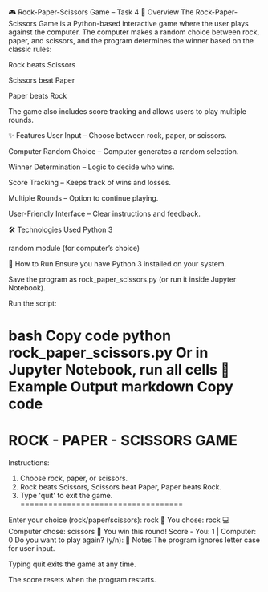 🎮 Rock-Paper-Scissors Game – Task 4
📌 Overview
The Rock-Paper-Scissors Game is a Python-based interactive game where the user plays against the computer.
The computer makes a random choice between rock, paper, and scissors, and the program determines the winner based on the classic rules:

Rock beats Scissors

Scissors beat Paper

Paper beats Rock

The game also includes score tracking and allows users to play multiple rounds.

✨ Features
User Input – Choose between rock, paper, or scissors.

Computer Random Choice – Computer generates a random selection.

Winner Determination – Logic to decide who wins.

Score Tracking – Keeps track of wins and losses.

Multiple Rounds – Option to continue playing.

User-Friendly Interface – Clear instructions and feedback.

🛠️ Technologies Used
Python 3

random module (for computer’s choice)

🚀 How to Run
Ensure you have Python 3 installed on your system.

Save the program as rock_paper_scissors.py (or run it inside Jupyter Notebook).

Run the script:

bash
Copy code
python rock_paper_scissors.py
Or in Jupyter Notebook, run all cells
📌 Example Output
markdown
Copy code
===================================
   ROCK - PAPER - SCISSORS GAME
===================================
Instructions:
1. Choose rock, paper, or scissors.
2. Rock beats Scissors, Scissors beat Paper, Paper beats Rock.
3. Type 'quit' to exit the game.
===================================

Enter your choice (rock/paper/scissors): rock
🧑 You chose: rock
💻 Computer chose: scissors
🎉 You win this round!
Score - You: 1 | Computer: 0
Do you want to play again? (y/n):
📝 Notes
The program ignores letter case for user input.

Typing quit exits the game at any time.

The score resets when the program restarts.




